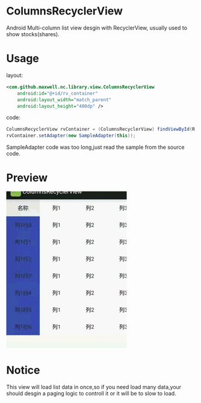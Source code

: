 # ColumnsRecyclerView
Android Multi-column list view desgin with RecyclerView, usually used to show stocks(shares).

# Usage
layout:
```xml
<com.github.maxwell.nc.library.view.ColumnsRecyclerView
    android:id="@+id/rv_container"
    android:layout_width="match_parent"
    android:layout_height="400dp" />
```
code:
```java
ColumnsRecyclerView rvContainer = (ColumnsRecyclerView) findViewById(R.id.rv_container);
rvContainer.setAdapter(new SampleAdapter(this));
```
SampleAdapter code was too long,just read the sample from the source code.

# Preview
![gif](https://github.com/maxwell-nc/ColumnsRecyclerView/blob/master/preview.gif?raw=true)

# Notice
This view will load list data in once,so if you need load many data,your should desgin a paging logic to controll it or it will be to slow to load.